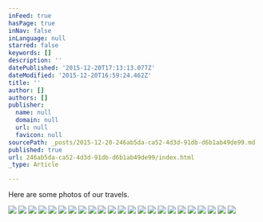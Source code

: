 ```yaml
---
inFeed: true
hasPage: true
inNav: false
inLanguage: null
starred: false
keywords: []
description: ''
datePublished: '2015-12-20T17:13:13.077Z'
dateModified: '2015-12-20T16:59:24.462Z'
title: ''
author: []
authors: []
publisher:
  name: null
  domain: null
  url: null
  favicon: null
sourcePath: _posts/2015-12-20-246ab5da-ca52-4d3d-91db-d6b1ab49de99.md
published: true
url: 246ab5da-ca52-4d3d-91db-d6b1ab49de99/index.html
_type: Article

---
```

Here are some photos of our travels.

![](https://the-grid-user-content.s3-us-west-2.amazonaws.com/79e2a482-7bda-461c-97e6-52afd1b7f2b3.JPG)
![](https://the-grid-user-content.s3-us-west-2.amazonaws.com/4db47f20-1e4c-4c1e-9062-1ab66476c1fe.JPG)
![](https://the-grid-user-content.s3-us-west-2.amazonaws.com/9b10b5f1-5a68-49f2-8304-329a951b745f.JPG)
![](https://the-grid-user-content.s3-us-west-2.amazonaws.com/98e66df7-cb9c-4c06-9d9d-f94bd0e426f9.JPG)
![](https://the-grid-user-content.s3-us-west-2.amazonaws.com/9078815e-e95b-44f1-aa3f-1968cdc50b4c.JPG)
![](https://the-grid-user-content.s3-us-west-2.amazonaws.com/c8c9a9c9-3f46-4a0a-8f7c-f8cbf8a4ad7c.JPG)
![](https://the-grid-user-content.s3-us-west-2.amazonaws.com/799a6716-bece-4cd0-95ae-754c589338ee.JPG)
![](https://the-grid-user-content.s3-us-west-2.amazonaws.com/33777843-c100-4b76-91c4-01d0080a6046.JPG)
![](https://the-grid-user-content.s3-us-west-2.amazonaws.com/c85c278a-9135-46bd-a3e0-6e46384be13a.JPG)
![](https://the-grid-user-content.s3-us-west-2.amazonaws.com/36701429-e2fe-46f4-ae19-6e85e8da0c5b.JPG)
![](https://the-grid-user-content.s3-us-west-2.amazonaws.com/ae6aff33-27b5-464a-baad-6ac0af97239a.JPG)
![](https://the-grid-user-content.s3-us-west-2.amazonaws.com/f55edb18-c43f-4205-b9cc-64e7ca1d5a30.JPG)
![](https://the-grid-user-content.s3-us-west-2.amazonaws.com/bdfe4eb4-7b21-41c6-8bbc-f94846f1e549.JPG)
![](https://the-grid-user-content.s3-us-west-2.amazonaws.com/b610b153-8b7e-43e4-95c8-8ef807e2acfe.JPG)
![](https://the-grid-user-content.s3-us-west-2.amazonaws.com/160d8003-96c9-489e-bad9-7c482cb74860.JPG)
![](https://the-grid-user-content.s3-us-west-2.amazonaws.com/f6e5d78e-618f-4e14-8ba4-c5c0ad8195b4.JPG)
![](https://the-grid-user-content.s3-us-west-2.amazonaws.com/4afcb007-ede3-42d8-b074-d9e039721e2f.JPG)
![](https://the-grid-user-content.s3-us-west-2.amazonaws.com/8f202a6f-56dc-4db1-a31c-a97186022570.JPG)
![](https://the-grid-user-content.s3-us-west-2.amazonaws.com/2ff7dc3d-620a-4e43-8ca6-043ed7ad382e.JPG)
![](https://the-grid-user-content.s3-us-west-2.amazonaws.com/5eec9aef-e80c-4e41-910f-d2ec7bd48bb6.JPG)
![](https://the-grid-user-content.s3-us-west-2.amazonaws.com/2f913ef2-8024-4823-9209-d685fc6843bf.JPG)
![](https://the-grid-user-content.s3-us-west-2.amazonaws.com/e37561b9-a2be-4c6d-95a7-a82bf325b827.JPG)
![](https://the-grid-user-content.s3-us-west-2.amazonaws.com/8cd8954c-a6af-4fa0-b91f-3c734b39b002.JPG)